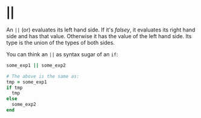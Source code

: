 # ||

An `||` (or) evaluates its left hand side. If it's *falsey*, it evaluates its right hand side and has that value. Otherwise it has the value of the left hand side. Its type is the union of the types of both sides.

You can think an `||` as syntax sugar of an `if`:

```ruby
some_exp1 || some_exp2

# The above is the same as:
tmp = some_exp1
if tmp
  tmp
else
  some_exp2
end
```
